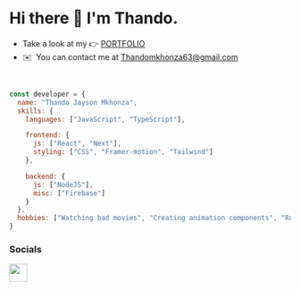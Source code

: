 Hi there 👋 I'm Thando.
======================================================================================================================================
* Take a look at my 👉 [PORTFOLIO](https://thandomkhonza.vercel.app/)
* ✉️  You can contact me at [Thandomkhonza63@gmail.com](mailto:Thandomkhonza63@gmail.com)

<br>

```javascript
const developer = {
  name: "Thando Jayson Mkhonza",
  skills: {
    languages: ["JavaScript", "TypeScript"],

    frontend: {
      js: ["React", "Next"],
      styling: ["CSS", "Framer-motion", "Tailwind"]
    },

    backend: {
      js: ["NodeJS"],
      misc: ["Firebase"]
    }
  },
  hobbies: ["Watching bad movies", "Creating animation components", "Running"]
}

```
### Socials

<p align="left"> <a href="https://www.linkedin.com/in/thando-mkhonza-644453263/" target="_blank" rel="noreferrer"> <picture> <source media="(prefers-color-scheme: dark)" srcset="https://raw.githubusercontent.com/danielcranney/readme-generator/main/public/icons/socials/linkedin-dark.svg" /> <source media="(prefers-color-scheme: light)" srcset="https://raw.githubusercontent.com/danielcranney/readme-generator/main/public/icons/socials/linkedin.svg" /> <img src="https://raw.githubusercontent.com/danielcranney/readme-generator/main/public/icons/socials/linkedin.svg" width="32" height="32" /> </picture> </a></p>

